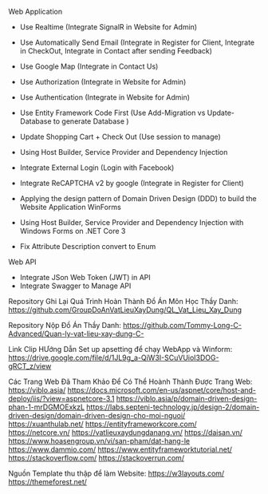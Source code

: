Web Application

- Use Realtime (Integrate SignalR in Website for Admin)
- Use Automatically Send Email (Integrate in Register for Client, Integrate in CheckOut, Integrate in Contact after sending Feedback)
- Use Google Map (Integrate in Contact Us)
- Use Authorization (Integrate in Website for Admin)
- Use Authentication (Integrate in Website for Admin)
- Use Entity Framework Code First (Use Add-Migration vs Update-Database to generate Database )
- Update Shopping Cart + Check Out (Use session to manage)
- Using Host Builder, Service Provider and Dependency Injection
- Integrate External Login (Login with Facebook)
- Integrate ReCAPTCHA v2 by google (Integrate in Register for Client)
- Applying the design pattern of Domain Driven Design (DDD) to build the Website Application
WinForms

- Using Host Builder, Service Provider and Dependency Injection with Windows Forms on .NET Core 3
- Fix Attribute Description convert to Enum

Web API

- Integrate JSon Web Token (JWT) in API
- Integrate Swagger to Manage API

Repository Ghi Lại Quá Trình Hoàn Thành Đồ Án Môn Học Thầy Danh:
https://github.com/GroupDoAnVatLieuXayDung/QL_Vat_Lieu_Xay_Dung

Repository Nộp Đồ Án Thầy Danh:
https://github.com/Tommy-Long-C-Advanced/Quan-ly-vat-lieu-xay-dung-C-

Link Clip HƯớng Dẫn Set up apsetting để chạy WebApp và Winform:
https://drive.google.com/file/d/1JL9g_a-QiW3I-SCuVUioI3DOG-gRCT_z/view

Các Trang Web Đã Tham Khảo Để Có Thể Hoành Thành Được Trang Web:
https://viblo.asia/
https://docs.microsoft.com/en-us/aspnet/core/host-and-deploy/iis/?view=aspnetcore-3.1
https://viblo.asia/p/domain-driven-design-phan-1-mrDGMOExkzL
https://labs.septeni-technology.jp/design-2/domain-driven-design/domain-driven-design-cho-moi-nguoi/
https://xuanthulab.net/
https://entityframeworkcore.com/
https://netcore.vn/
https://vatlieuxaydungdanang.vn/
https://daisan.vn/
https://www.hoasengroup.vn/vi/san-pham/dat-hang-le
https://www.dammio.com/
https://www.entityframeworktutorial.net/
https://stackoverflow.com/
https://stackoverrun.com/

Nguồn Template thu thập để làm Website:
https://w3layouts.com/
https://themeforest.net/
